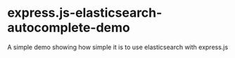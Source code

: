 # express.js-elasticsearch-autocomplete-demo
A simple demo showing how simple it is to use elasticsearch with express.js
